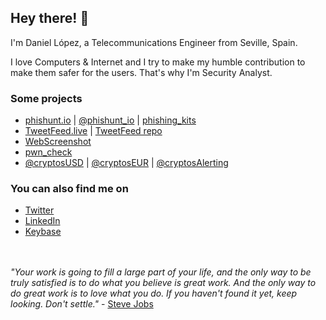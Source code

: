 ## Hey there! 👋

I'm Daniel López, a Telecommunications Engineer from Seville, Spain.

I love Computers & Internet and I try to make my humble contribution to make them safer for the users. That's why I'm Security Analyst.
<br>
### Some projects

* [phishunt.io](https://phishunt.io/) | [@phishunt_io](https://twitter.com/phishunt_io) | [phishing_kits](https://github.com/0xDanielLopez/phishing_kits)
* [TweetFeed.live](https://tweetfeed.live/) | [TweetFeed repo](https://github.com/0xDanielLopez/TweetFeed)
* [WebScreenshot](https://github.com/0xDanielLopez/WebScreenshot)
* [pwn_check](https://github.com/0xDanielLopez/pwn_check)
* [@cryptosUSD](https://twitter.com/cryptosUSD) | [@cryptosEUR](https://twitter.com/cryptosEUR) | [@cryptosAlerting](https://twitter.com/cryptosAlerting)


### You can also find me on

* [Twitter](https://twitter.com/0xDanielLopez)
* [LinkedIn](https://www.linkedin.com/in/0xDanielLopez)
* [Keybase](https://keybase.io/danlopgom)


<br><br>
_"Your work is going to fill a large part of your life, and the only way to be truly satisfied is to do what you believe is great work. And the only way to do great work is to love what you do. If you haven't found it yet, keep looking. Don't settle."_ - [Steve Jobs](https://www.youtube.com/watch?v=DCsxANtBoIs)
